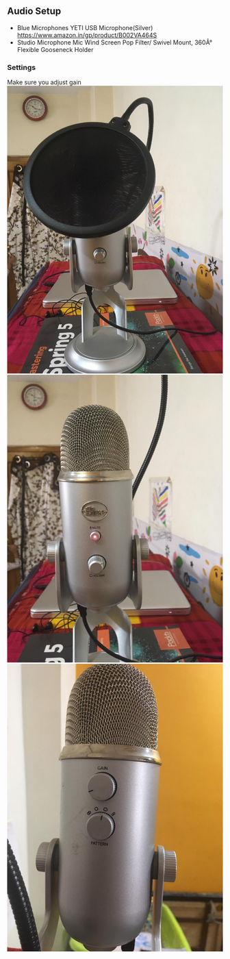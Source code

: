 
## Audio Setup

- Blue Microphones YETI USB Microphone(Silver)
https://www.amazon.in/gp/product/B002VA464S
- Studio Microphone Mic Wind Screen Pop Filter/ Swivel Mount, 360Â° Flexible Gooseneck Holder

### Settings
Make sure you adjust gain 
![](./images/recording-setup-1.jpeg)
![](./images/recording-setup-2.jpeg)
![](./images/recording-setup-3.jpeg)


